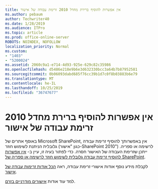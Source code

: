 ```yaml
---
title: אין אפשרות להוסיף ברירת מחדל 2010 זרימת עבודה של אישור
ms.author: pebaum
author: Techwriter40
ms.date: 1/28/2019
ms.audience: ITPro
ms.topic: article
ms.prod: office-online-server
ROBOTS: NOINDEX, NOFOLLOW
localization_priority: Normal
ms.custom:
- "1403"
- "5200024"
ms.assetid: 2060c9a1-e714-4d93-925e-629c82c35986
ms.openlocfilehash: d5486e218e9b6e3d632330bcc3a64b7b87952581
ms.sourcegitcommit: 0b06093dabd685f76cc39b1d7c0f8b03883b6e79
ms.translationtype: MT
ms.contentlocale: he-IL
ms.lasthandoff: 10/25/2019
ms.locfileid: "36747677"
---
```

# <a name="cant-add-default-2010-approval-workflow"></a>אין אפשרות להוסיף ברירת מחדל 2010 זרימת עבודה של אישור

באוסף אתרים של Microsoft SharePoint, אין באפשרותך להוסיף זרימת עבודה גלובלית הניתנת לשימוש חוזר (כגון "אישור-SharePoint 2010") לרשימה או ספריה. ייתכן שזרימת העבודה של האישור חסרה. כדי לפתור בעיה זו, עיין ב- [אין אפשרות להוסיף זרימת עבודה גלובלית לשימוש חוזר לרשימה או ספריה של SharePoint](https://support.microsoft.com/help/4467263/sharepoint-designer-2013-shows-empty-wfpub-library).

לקבלת מידע נוסף אודות אישורי זרימת עבודה, ראה [הכל אודות זרימות עבודה של אישור](https://support.office.com/article/All-about-Approval-workflows-078C5A89-821F-44A9-9530-40BB34F9F742). 
 
למד עוד אודות [אישורים מודרניים בזרם](https://flow.microsoft.com/blog/introducing-modern-approvals). 
  